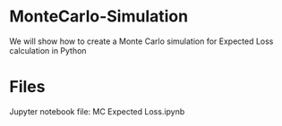 # MonteCarlo-Simulation
We will show how to create a Monte Carlo simulation for Expected Loss calculation in Python

# Files
Jupyter notebook file: MC Expected Loss.ipynb
